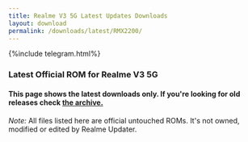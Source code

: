 ```yaml
---
title: Realme V3 5G Latest Updates Downloads
layout: download
permalink: /downloads/latest/RMX2200/
---
```

<script>
    $(document).ready(function () {
        loadLatest("RMX2200");
    });
</script>

{%include telegram.html%}

<div class="col-12 mx-auto">
    <h3 class="title bg-light p-2 rounded">Latest Official ROM for Realme V3 5G</h3>
    <h4>This page shows the latest downloads only. If you're looking for old releases check
        <a href="/downloads/archive/RMX2200/">the archive.</a></h4>
    <p><i>Note: </i>All files listed here are official untouched ROMs.
        It's not owned, modified or edited by Realme Updater.</p>
    <div id="downloads">
    </div>
</div>